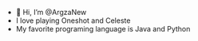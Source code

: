 - 👋 Hi, I’m @ArgzaNew
- I love playing Oneshot and Celeste
- My favorite programing language is Java and Python

<!---
ArgzaNew/ArgzaNew is a ✨ special ✨ repository because its `README.md` (this file) appears on your GitHub profile.
You can click the Preview link to take a look at your changes.
--->
